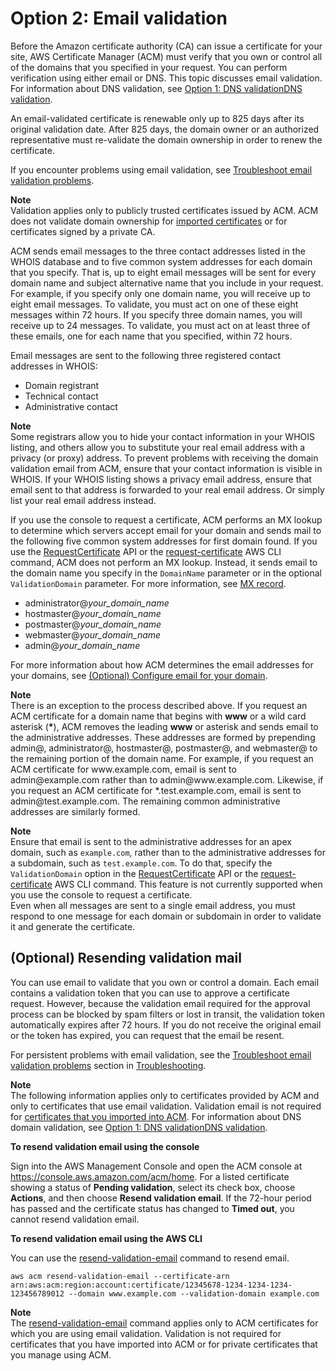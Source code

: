 # Option 2: Email validation<a name="email-validation"></a>

Before the Amazon certificate authority \(CA\) can issue a certificate for your site, AWS Certificate Manager \(ACM\) must verify that you own or control all of the domains that you specified in your request\. You can perform verification using either email or DNS\. This topic discusses email validation\. For information about DNS validation, see [Option 1: DNS validationDNS validation](dns-validation.md)\. 

An email\-validated certificate is renewable only up to 825 days after its original validation date\. After 825 days, the domain owner or an authorized representative must re\-validate the domain ownership in order to renew the certificate\.

If you encounter problems using email validation, see [Troubleshoot email validation problems](troubleshooting-email-validation.md)\.

**Note**  
Validation applies only to publicly trusted certificates issued by ACM\. ACM does not validate domain ownership for [imported certificates](import-certificate.md) or for certificates signed by a private CA\.

 ACM sends email messages to the three contact addresses listed in the WHOIS database and to five common system addresses for each domain that you specify\. That is, up to eight email messages will be sent for every domain name and subject alternative name that you include in your request\. For example, if you specify only one domain name, you will receive up to eight email messages\. To validate, you must act on one of these eight messages within 72 hours\. If you specify three domain names, you will receive up to 24 messages\. To validate, you must act on at least three of these emails, one for each name that you specified, within 72 hours\.

Email messages are sent to the following three registered contact addresses in WHOIS:
+ Domain registrant
+ Technical contact
+ Administrative contact

**Note**  
Some registrars allow you to hide your contact information in your WHOIS listing, and others allow you to substitute your real email address with a privacy \(or proxy\) address\. To prevent problems with receiving the domain validation email from ACM, ensure that your contact information is visible in WHOIS\. If your WHOIS listing shows a privacy email address, ensure that email sent to that address is forwarded to your real email address\. Or simply list your real email address instead\.

If you use the console to request a certificate, ACM performs an MX lookup to determine which servers accept email for your domain and sends mail to the following five common system addresses for first domain found\. If you use the [RequestCertificate](https://docs.aws.amazon.com/acm/latest/APIReference/API_RequestCertificate.html) API or the [request\-certificate](https://docs.aws.amazon.com/cli/latest/reference/acm/request-certificate.html) AWS CLI command, ACM does not perform an MX lookup\. Instead, it sends email to the domain name you specify in the `DomainName` parameter or in the optional `ValidationDomain` parameter\. For more information, see [MX record](setup-email.md#setup-email-mx)\. 
+ administrator@*your\_domain\_name*
+ hostmaster@*your\_domain\_name*
+ postmaster@*your\_domain\_name*
+ webmaster@*your\_domain\_name*
+ admin@*your\_domain\_name*

For more information about how ACM determines the email addresses for your domains, see [\(Optional\) Configure email for your domain](setup-email.md)\. 

**Note**  
There is an exception to the process described above\. If you request an ACM certificate for a domain name that begins with **www** or a wild card asterisk \(**\***\), ACM removes the leading **www** or asterisk and sends email to the administrative addresses\. These addresses are formed by prepending admin@, administrator@, hostmaster@, postmaster@, and webmaster@ to the remaining portion of the domain name\. For example, if you request an ACM certificate for www\.example\.com, email is sent to admin@example\.com rather than to admin@www\.example\.com\. Likewise, if you request an ACM certificate for \*\.test\.example\.com, email is sent to admin@test\.example\.com\. The remaining common administrative addresses are similarly formed\.

**Note**  
Ensure that email is sent to the administrative addresses for an apex domain, such as `example.com`, rather than to the administrative addresses for a subdomain, such as `test.example.com`\. To do that, specify the `ValidationDomain` option in the [RequestCertificate](https://docs.aws.amazon.com/acm/latest/APIReference/API_RequestCertificate.html) API or the [request\-certificate](https://docs.aws.amazon.com/cli/latest/reference/acm/request-certificate.html) AWS CLI command\. This feature is not currently supported when you use the console to request a certificate\.  
Even when all messages are sent to a single email address, you must respond to one message for each domain or subdomain in order to validate it and generate the certificate\.

## \(Optional\) Resending validation mail<a name="gs-acm-resend"></a>

You can use email to validate that you own or control a domain\. Each email contains a validation token that you can use to approve a certificate request\. However, because the validation email required for the approval process can be blocked by spam filters or lost in transit, the validation token automatically expires after 72 hours\. If you do not receive the original email or the token has expired, you can request that the email be resent\. 

For persistent problems with email validation, see the [Troubleshoot email validation problems](troubleshooting-email-validation.md) section in [Troubleshooting](troubleshooting.md)\.

**Note**  
The following information applies only to certificates provided by ACM and only to certificates that use email validation\. Validation email is not required for [certificates that you imported into ACM](import-certificate.md)\. For information about DNS domain validation, see [Option 1: DNS validationDNS validation](dns-validation.md)\. 

**To resend validation email using the console**

Sign into the AWS Management Console and open the ACM console at [https://console\.aws\.amazon\.com/acm/home](https://console.aws.amazon.com/acm/home)\. For a listed certificate showing a status of **Pending validation**, select its check box, choose **Actions**, and then choose **Resend validation email**\. If the 72\-hour period has passed and the certificate status has changed to **Timed out**, you cannot resend validation email\. 

**To resend validation email using the AWS CLI**

You can use the [resend\-validation\-email](https://docs.aws.amazon.com/cli/latest/reference/acm/resend-validation-email.html) command to resend email\. 

```
aws acm resend-validation-email --certificate-arn arn:aws:acm:region:account:certificate/12345678-1234-1234-1234-123456789012 --domain www.example.com --validation-domain example.com
```

**Note**  
The [resend\-validation\-email](https://docs.aws.amazon.com/cli/latest/reference/acm/resend-validation-email.html) command applies only to ACM certificates for which you are using email validation\. Validation is not required for certificates that you have imported into ACM or for private certificates that you manage using ACM\.